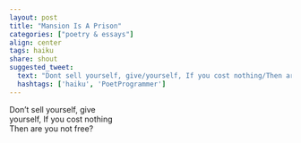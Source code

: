 ```yaml
---
layout: post
title: "Mansion Is A Prison"
categories: ["poetry & essays"]
align: center
tags: haiku
share: shout
suggested_tweet:
  text: "Dont sell yourself, give/yourself, If you cost nothing/Then are you not free?"
  hashtags: ['haiku', 'PoetProgrammer']
---
```


Don’t sell yourself, give<br/>
yourself, If you cost nothing<br/>
Then are you not free?
